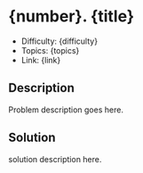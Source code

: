 # {number}. {title}

- Difficulty: {difficulty}
- Topics: {topics}
- Link: {link}

## Description

Problem description goes here.

## Solution

solution description here.

